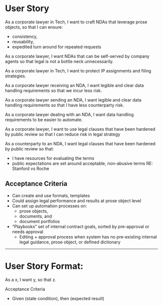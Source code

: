 # User Story

As a corporate lawyer in Tech, I want to craft NDAs that leverage prose objects, so that I can ensure:
- consistency,
- reusability,
- expedited turn around
for repeated requests

As a corporate lawyer, I want NDAs that can be self-served by company agents so that legal is not a bottle neck unnecessarily.

As a corporate lawyer in Tech, I want to protect IP assignments and filing strategies.

As a corporate lawyer receiving an NDA, I want legible and clear data handling requirements so that we incur less risk.

As a corporate lawyer sending an NDA, I want legible and clear data handling requirements so that I have less counterparty risk.

As a corporate lawyer dealing with an NDA, I want data handling requirements to be easier to automate.

As a corporate lawyer, I want to use legal clauses that have been hardened by public review so that I can reduce risk in legal strategy

As a counterparty to an NDA, I want legal clauses that have been hardened by public review so that:
- I have resources for evaluating the terms
- public expectations are set around acceptable, non-abusive terms 
RE: Stanford vs Roche 


## Acceptance Criteria
- Can create and use formats, templates
- Could assign legal performance and results at prose object level 
- Can set up automation processes on:
  - prose objects, 
  - documents, and 
  - document portfolios
- “Playbooks” set of internal contract goals, sorted by pre-approval or needs approval
  - Editing + approval process when system has no pre-existing internal legal guidance, prose object, or defined dictionary

--------
# User Story Format:
As a x, I want y, so that z.

Acceptance Criteria
- Given (state condition), then (expected result)

